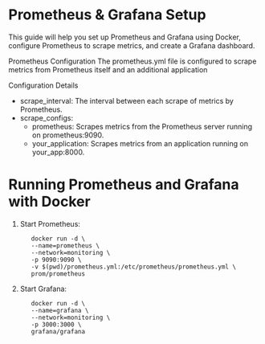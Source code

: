 # Prometheus & Grafana Setup

This guide will help you set up Prometheus and Grafana using Docker, configure Prometheus to scrape metrics, and create a Grafana dashboard.

Prometheus Configuration
The prometheus.yml file is configured to scrape metrics from Prometheus itself and an additional application

Configuration Details
- scrape_interval: The interval between each scrape of metrics by Prometheus.
- scrape_configs:
    - prometheus: Scrapes metrics from the Prometheus server running on prometheus:9090.
    - your_application: Scrapes metrics from an application running on your_app:8000.

# Running Prometheus and Grafana with Docker
1. Start Prometheus:
   ```
      docker run -d \
      --name=prometheus \
      --network=monitoring \
      -p 9090:9090 \
      -v $(pwd)/prometheus.yml:/etc/prometheus/prometheus.yml \
      prom/prometheus
   ```
2. Start Grafana:
   ```
      docker run -d \
      --name=grafana \
      --network=monitoring \
      -p 3000:3000 \
      grafana/grafana
   ```
    

